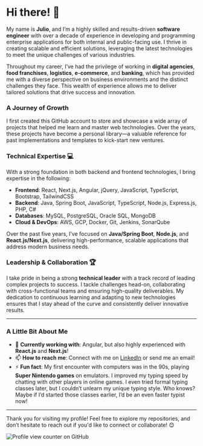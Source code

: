 # Hi there! 👋

My name is **Julio**, and I’m a highly skilled and results-driven **software engineer** with over a decade of experience in developing and programming enterprise applications for both internal and public-facing use. I thrive in creating scalable and efficient solutions, leveraging the latest technologies to meet the unique challenges of various industries.

Throughout my career, I’ve had the privilege of working in **digital agencies**, **food franchises**, **logistics**, **e-commerce**, and **banking**, which has provided me with a diverse perspective on business environments and the distinct challenges they face. This wealth of experience allows me to deliver tailored solutions that drive success and innovation.

### A Journey of Growth

I first created this GitHub account to store and showcase a wide array of projects that helped me learn and master web technologies. Over the years, these projects have become a personal library—a valuable reference for past implementations and templates to kick-start new ventures.

### Technical Expertise 💻

With a strong foundation in both backend and frontend technologies, I bring expertise in the following:

- **Frontend**: React, Next.js, Angular, jQuery, JavaScript, TypeScript, Bootstrap, TailwindCSS
- **Backend**: Java, Spring Boot, JavaScript, TypeScript, Node.js, Express.js, PHP, C#
- **Databases**: MySQL, PostgreSQL, Oracle SQL, MongoDB
- **Cloud & DevOps**: AWS, GCP, Docker, Git, Jenkins, SonarQube

Over the past five years, I’ve focused on **Java/Spring Boot**, **Node.js**, and **React.js/Next.js**, delivering high-performance, scalable applications that address modern business needs.

### Leadership & Collaboration 🏆

I take pride in being a strong **technical leader** with a track record of leading complex projects to success. I tackle challenges head-on, collaborating with cross-functional teams and ensuring high-quality deliverables. My dedication to continuous learning and adapting to new technologies ensures that I stay ahead of the curve and consistently deliver innovative results.

---

### A Little Bit About Me

- 🔭 **Currently working with**: Angular, but also highly experienced with **React.js** and **Next.js**!
- 📫 **How to reach me**: Connect with me on [LinkedIn](#) or send me an email!
- ⚡ **Fun fact**: My first encounter with computers was in the 90s, playing **Super Nintendo games** on emulators. I improved my typing speed by chatting with other players in online games. I even tried formal typing classes later, but I couldn’t unlearn my unique typing style. Who knows? Maybe if I’d started those classes earlier, I’d be an even faster typist now!

---

Thank you for visiting my profile! Feel free to explore my repositories, and don’t hesitate to reach out if you'd like to connect or collaborate! 😊

![Profile view counter on GitHub](https://komarev.com/ghpvc/?username=JulioAvalos)
